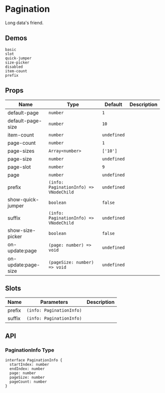 # Pagination

<!--single-column-->

Long data's friend.

## Demos

```demo
basic
slot
quick-jumper
size-picker
disabled
item-count
prefix
```

## Props

| Name | Type | Default | Description |
| --- | --- | --- | --- |
| default-page | `number` | `1` |  |
| default-page-size | `number` | `10` |  |
| item-count | `number` | `undefined` |  |
| page-count | `number` | `1` |  |
| page-sizes | `Array<number>` | `['10']` |  |
| page-size | `number` | `undefined` |  |
| page-slot | `number` | `9` |  |
| page | `number` | `undefined` |  |
| prefix | `(info: PaginationInfo) => VNodeChild` | `undefined` |  |
| show-quick-jumper | `boolean` | `false` |  |
| suffix | `(info: PaginationInfo) => VNodeChild` | `undefined` |  |
| show-size-picker | `boolean` | `false` |  |
| on-update:page | `(page: number) => void` | `undefined` |  |
| on-update:page-size | `(pageSize: number) => void` | `undefined` |  |

## Slots

| Name   | Parameters               | Description |
| ------ | ------------------------ | ----------- |
| prefix | `(info: PaginationInfo)` |             |
| suffix | `(info: PaginationInfo)` |             |

## API

### PaginationInfo Type

```__ts
interface PaginationInfo {
  startIndex: number
  endIndex: number
  page: number
  pageSize: number
  pageCount: number
}
```
